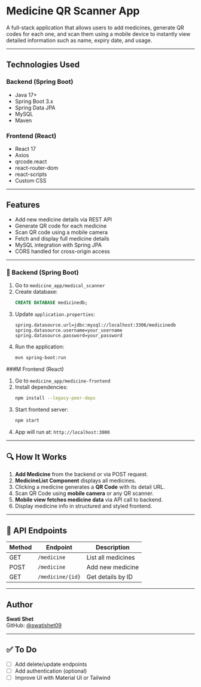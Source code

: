 
# Medicine QR Scanner App

A full-stack application that allows users to add medicines, generate QR codes for each one, and scan them using a mobile device to instantly view detailed information such as name, expiry date, and usage.

---

##  Technologies Used

### Backend (Spring Boot)
- Java 17+
- Spring Boot 3.x
- Spring Data JPA
- MySQL
- Maven

### Frontend (React)
- React 17
- Axios
- qrcode.react
- react-router-dom
- react-scripts
- Custom CSS

---

## Features

-  Add new medicine details via REST API
-  Generate QR code for each medicine
-  Scan QR code using a mobile camera
-  Fetch and display full medicine details
-  MySQL integration with Spring JPA
-  CORS handled for cross-origin access

---


### 🔧 Backend (Spring Boot)
1. Go to `medicine_app/medical_scanner`
2. Create database:  
   ```sql
   CREATE DATABASE medicinedb;
   ```
3. Update `application.properties`:
   ```properties
   spring.datasource.url=jdbc:mysql://localhost:3306/medicinedb
   spring.datasource.username=your_username
   spring.datasource.password=your_password
   ```
4. Run the application:
   ```bash
   mvn spring-boot:run
   ```

###M Frontend (React)
1. Go to `medicine_app/medicine-frontend`
2. Install dependencies:
   ```bash
   npm install --legacy-peer-deps
   ```
3. Start frontend server:
   ```bash
   npm start
   ```
4. App will run at: `http://localhost:3000`

---

## 🔍 How It Works

1. **Add Medicine** from the backend or via POST request.
2. **MedicineList Component** displays all medicines.
3. Clicking a medicine generates a **QR Code** with its detail URL.
4. Scan QR Code using **mobile camera** or any QR scanner.
5. **Mobile view fetches medicine data** via API call to backend.
6. Display medicine info in structured and styled frontend.

---

## 💬 API Endpoints

| Method | Endpoint               | Description               |
|--------|------------------------|---------------------------|
| GET    | `/medicine`            | List all medicines        |
| POST   | `/medicine`            | Add new medicine          |
| GET    | `/medicine/{id}`       | Get details by ID         |

---

## Author

**Swati Shet**    
GitHub: [@swatishet09](https://github.com/swatishet09)

---

## ✅ To Do

- [ ] Add delete/update endpoints
- [ ] Add authentication (optional)
- [ ] Improve UI with Material UI or Tailwind
